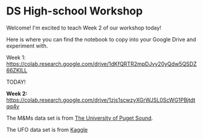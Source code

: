 # DS High-school Workshop

Welcome! I'm excited to teach Week 2 of our workshop today!

Here is where you can find the notebook to copy into your Google Drive and experiment with.

Week 1:
https://colab.research.google.com/drive/1dKfQRTR2mpDJvy20yQdw5QSDZ66ZKILL

TODAY!

**Week 2:**
https://colab.research.google.com/drive/1zjs1scwzyXGrWJSL0ScWG1PBjtdtqq4v

The M&Ms data set is from [The University of Puget Sound]('http://stat.pugetsound.edu/hoard/datasetDetails.aspx?id=1').

The UFO data set is from [Kaggle]('https://www.kaggle.com/NUFORC/ufo-sightings')
